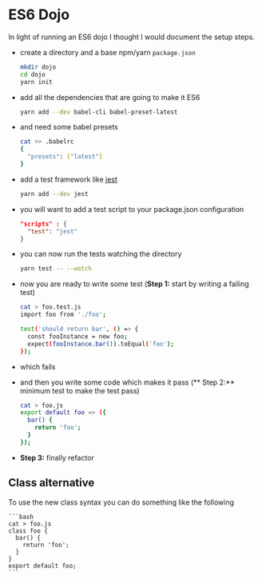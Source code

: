 # ES6 Dojo

In light of running an ES6 dojo I thought I would document the setup steps.

* create a directory and a base npm/yarn `package.json`

    ```bash
    mkdir dojo
    cd dojo
    yarn init
    ```

* add all the dependencies that are going to make it ES6

    ```bash
    yarn add --dev babel-cli babel-preset-latest
    ```

* and need some babel presets

    ```bash
    cat >> .babelrc
    {
      "presets": ["latest"]
    }
    ```

* add a test framework like
  [jest](https://facebook.github.io/jest/docs/getting-started.html)

    ```bash
    yarn add --dev jest
    ```

* you will want to add a test script to your package.json configuration

    ```json
    "scripts" : {
      "test": "jest"
    }
    ```
* you can now run the tests watching the directory

    ```bash
    yarn test -- --watch
    ```

* now you are ready to write some test
  (**Step 1:** start by writing a failing test)


    ```bash
    cat > foo.test.js
    import foo from './foo';

    test('should return bar', () => {
      const fooInstance = new foo;
      expect(fooInstance.bar()).toEqual('foo');
    });
    ```

* which fails

* and then you write some code which makes it pass
  (** Step 2:** minimum test to make the test pass)

    ```bash
    cat > foo.js
    export default foo => ({
      bar() {
        return 'foo';
      }
    });
    ```

* **Step 3:** finally refactor

## Class alternative

To use the new class syntax you can do something like the following

    ```bash
    cat > foo.js
    class foo {
      bar() {
        return 'foo';
      }
    }
    export default foo;
    ```

